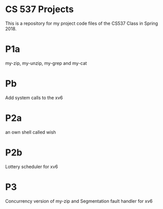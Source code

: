 # CS 537 Projects
This is a repository for my project code files of the CS537 Class in Spring 2018.

# P1a
my-zip, my-unzip, my-grep and my-cat

# Pb
Add system calls to the xv6
# P2a
an own shell called wish

# P2b
Lottery scheduler for xv6

# P3
Concurrency version of my-zip
and Segmentation fault handler for xv6
